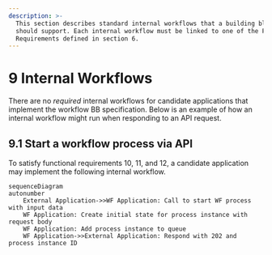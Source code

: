 ```yaml
---
description: >-
  This section describes standard internal workflows that a building block
  should support. Each internal workflow must be linked to one of the Functional
  Requirements defined in section 6.
---
```


# 9 Internal Workflows

There are no _required_ internal workflows for candidate applications that
implement the workflow BB specification. Below is an example of how an internal
workflow might run when responding to an API request.

## 9.1 Start a workflow process via API

To satisfy functional requirements 10, 11, and 12, a candidate application may
implement the following internal workflow.

```mermaid
sequenceDiagram
autonumber
    External Application->>WF Application: Call to start WF process with input data
    WF Application: Create initial state for process instance with request body
    WF Application: Add process instance to queue
    WF Application->>External Application: Respond with 202 and process instance ID
```
